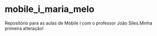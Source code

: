 # mobile_i_maria_melo
Repositório para as aulas de Mobile I com o professor João Siles.Minha primeira alteração!
